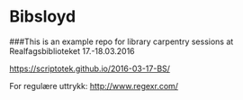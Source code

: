 # Bibsloyd
###This is an example repo for library carpentry sessions at Realfagsbiblioteket 17.-18.03.2016

https://scriptotek.github.io/2016-03-17-BS/

For regulære uttrykk:
http://www.regexr.com/
